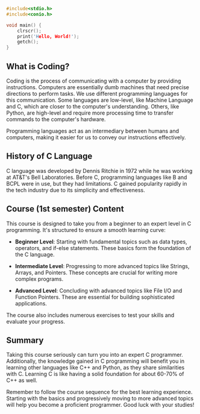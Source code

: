 ```c
#include<stdio.h>
#include<conio.h>

void main() {
	clrscr();
	print('Hello, World!');
	getch();
}
```
## What is Coding?

Coding is the process of communicating with a computer by providing instructions. Computers are essentially dumb machines that need precise directions to perform tasks. We use different programming languages for this communication. Some languages are low-level, like Machine Language and C, which are closer to the computer's understanding. Others, like Python, are high-level and require more processing time to transfer commands to the computer's hardware.

Programming languages act as an intermediary between humans and computers, making it easier for us to convey our instructions effectively.

## History of C Language

C language was developed by Dennis Ritchie in 1972 while he was working at AT&T's Bell Laboratories. Before C, programming languages like B and BCPL were in use, but they had limitations. C gained popularity rapidly in the tech industry due to its simplicity and effectiveness.

## Course (1st semester) Content

This course is designed to take you from a beginner to an expert level in C programming. It's structured to ensure a smooth learning curve:

- **Beginner Level**: Starting with fundamental topics such as data types, operators, and if-else statements. These basics form the foundation of the C language.
    
- **Intermediate Level**: Progressing to more advanced topics like Strings, Arrays, and Pointers. These concepts are crucial for writing more complex programs.
    
- **Advanced Level**: Concluding with advanced topics like File I/O and Function Pointers. These are essential for building sophisticated applications.
    

The course also includes numerous exercises to test your skills and evaluate your progress.

## Summary

Taking this course seriously can turn you into an expert C programmer. Additionally, the knowledge gained in C programming will benefit you in learning other languages like C++ and Python, as they share similarities with C. Learning C is like having a solid foundation for about 60-70% of C++ as well.

Remember to follow the course sequence for the best learning experience. Starting with the basics and progressively moving to more advanced topics will help you become a proficient programmer. Good luck with your studies!